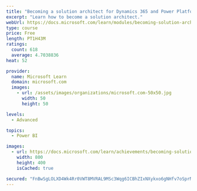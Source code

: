 ```yaml
---
title: "Becoming a solution architect for Dynamics 365 and Power Platform"
excerpt: "Learn how to become a solution architect."
webUrl: https://docs.microsoft.com/learn/modules/becoming-solution-architect/
type: course
price: Free
length: PT1H43M
ratings:
  count: 618
  average: 4.7038836
heat: 52

provider:
  name: Microsoft Learn
  domain: microsoft.com
  images:
    - url: /assets/images/organizations/microsoft.com-50x50.jpg
      width: 50
      height: 50

levels:
  - Advanced

topics:
  - Power BI

images:
  - url: https://docs.microsoft.com/learn/achievements/becoming-solution-architect-social.png
    width: 800
    height: 400
    isCached: true

secured: "FnBwSgLOLXD4Wk4Rr0VWT8MVRAL9MSc3Wqg6ICBhZIxNXykxo6gNHfv7oSprMMYfgQ0KAm8i3y4hUYWeHU1G5v2CroWf/kJLB0Q/+e2JmDkvycQ87NGKA7wemkZbeyqOwwLS5sBNP0l8yS4R6wLPVZyOiaGv7Wlz5fpw0ijVewMdEdei2E82Dmd33uhU9MgRg16zJjB5UJ4pNKADUAlScLmRh2LX/bVT02dDB6Yr/nNF6j3kmotPyVoGmRqOILLGaMmOEti9I/985r99lE2xWXuD1DZVuj2JdpfrZZaAfSVglijKmwt6I+k8hSaFZX4mmjAko+tNlOp5RqCFgXuYFOIpjTfSs2ywZRFvgd5uQXBOC7YUhRPJxIVFT3XydU1FCVAeBdNifzFnkKByoDZgztBpW+qzLpZvwfZkUpXz1kg=;ytgPGue2b8sAutFzIClFkw=="
---
```



